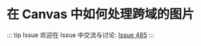 # 在 Canvas 中如何处理跨域的图片



::: tip Issue 
 欢迎在 Issue 中交流与讨论: [Issue 485](https://github.com/shfshanyue/Daily-Question/issues/485) 
:::



